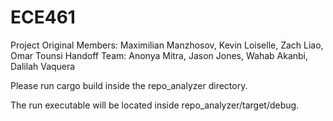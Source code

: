# ECE461

Project Original Members: Maximilian Manzhosov, Kevin Loiselle, Zach Liao, Omar Tounsi
Handoff Team: Anonya Mitra, Jason Jones, Wahab Akanbi, Dalilah Vaquera


Please run cargo build inside the repo_analyzer directory.

The run executable will be located inside repo_analyzer/target/debug.
